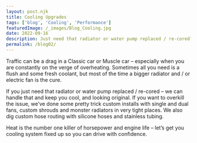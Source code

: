 ```yaml
---
layout: post.njk
title: Cooling Upgrades
tags: ['blog', 'Cooling', 'Performance']
featuredImage: /_images/Blog_Cooling.jpg
date: 2022-09-16
description: Just need that radiator or water pump replaced / re-cored? – We can handle that and keep you cool, and looking original. If you want to overkill the issue, we’ve done some pretty trick custom installs with single and dual fans, custom shrouds and monster radiators in very tight places. We also dig custom hose routing with silicone hoses and stainless tubing.
permalink: /blog02/
---
```


Traffic can be a drag in a Classic car or Muscle car – especially when you are constantly on the verge of overheating. Sometimes all you need is a flush and some fresh coolant, but most of the time a bigger radiator and / or electric fan is the cure.

If you just need that radiator or water pump replaced / re-cored – we can handle that and keep you cool, and looking original. If you want to overkill the issue, we’ve done some pretty trick custom installs with single and dual fans, custom shrouds and monster radiators in very tight places. We also dig custom hose routing with silicone hoses and stainless tubing.

Heat is the number one killer of horsepower and engine life – let’s get you cooling system fixed up so you can drive with confidence.